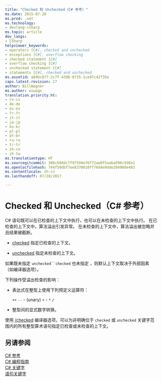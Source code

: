 ```yaml
---
title: "Checked 和 Unchecked（C# 参考）"
ms.date: 2015-07-20
ms.prod: .net
ms.technology:
- devlang-csharp
ms.topic: article
dev_langs:
- CSharp
helpviewer_keywords:
- operators [C#], checked and unchecked
- exceptions [C#], overflow checking
- checked statement [C#]
- overflow checking [C#]
- unchecked statement [C#]
- statements [C#], checked and unchecked
ms.assetid: a84bc877-2c7f-4396-8735-1ce97c42f35e
caps.latest.revision: 17
author: BillWagner
ms.author: wiwagn
translation.priority.ht:
- cs-cz
- de-de
- es-es
- fr-fr
- it-it
- ja-jp
- ko-kr
- pl-pl
- pt-br
- ru-ru
- tr-tr
- zh-cn
- zh-tw
ms.translationtype: HT
ms.sourcegitcommit: 306c608dc7f97594ef6f72ae0f5aaba596c936e1
ms.openlocfilehash: 744f59dbf7ee8370010ff76d4e9dde20490de403
ms.contentlocale: zh-cn
ms.lasthandoff: 07/28/2017

---
```

# <a name="checked-and-unchecked-c-reference"></a>Checked 和 Unchecked（C# 参考）
C# 语句既可以在已检查的上下文中执行，也可以在未检查的上下文中执行。 在已检查的上下文中，算法溢出引发异常。 在未检查的上下文中，算法溢出被忽略并且结果被截断。  
  
-   [checked](../../../csharp/language-reference/keywords/checked.md) 指定已检查的上下文。  
  
-   [unchecked](../../../csharp/language-reference/keywords/unchecked.md) 指定未检查的上下文。  
  
 如果既未指定 `unchecked``checked` 也未指定 ，则默认上下文取决于外部因素（如编译器选项）。  
  
 下列操作受溢出检查的影响：  
  
-   表达式在整型上使用下列预定义运算符：  
  
     `++` `--` - (unary)   `+` -   `*` `/`  
  
-   整型间的显式数字转换。  
  
 使用 [/checked](../../../csharp/language-reference/compiler-options/checked-compiler-option.md) 编译器选项，可以为非明确位于 `checked` 或 `unchecked` 关键字范围内的所有整型算术语句指定已检查或未检查的上下文。  
  
## <a name="see-also"></a>另请参阅  
 [C# 参考](../../../csharp/language-reference/index.md)   
 [C# 编程指南](../../../csharp/programming-guide/index.md)   
 [C# 关键字](../../../csharp/language-reference/keywords/index.md)   
 [语句关键字](../../../csharp/language-reference/keywords/statement-keywords.md)

